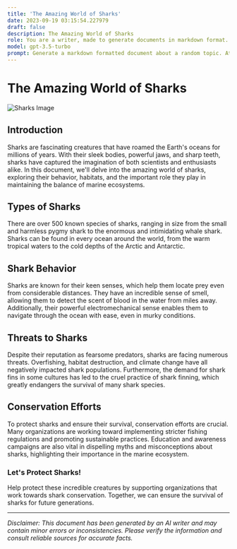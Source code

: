 ```yaml
---
title: 'The Amazing World of Sharks'
date: 2023-09-19 03:15:54.227979
draft: false
description: The Amazing World of Sharks
role: You are a writer, made to generate documents in markdown format. It is very important that all of the documents you generate are in valid markdown format.
model: gpt-3.5-turbo
prompt: Generate a markdown formatted document about a random topic. At the bottom, include a disclaimer explaining that the document was generated by you. The first line of the document should be the title. Make sure that the entire document is in proper markdown format, using a mix of various tags to make the document visually appealing.
---
```


# The Amazing World of Sharks

![Sharks Image](https://images.unsplash.com/photo-1562577309-9f8e10c1d4ea)

## Introduction
Sharks are fascinating creatures that have roamed the Earth's oceans for millions of years. With their sleek bodies, powerful jaws, and sharp teeth, sharks have captured the imagination of both scientists and enthusiasts alike. In this document, we'll delve into the amazing world of sharks, exploring their behavior, habitats, and the important role they play in maintaining the balance of marine ecosystems.

## Types of Sharks
There are over 500 known species of sharks, ranging in size from the small and harmless pygmy shark to the enormous and intimidating whale shark. Sharks can be found in every ocean around the world, from the warm tropical waters to the cold depths of the Arctic and Antarctic.

## Shark Behavior
Sharks are known for their keen senses, which help them locate prey even from considerable distances. They have an incredible sense of smell, allowing them to detect the scent of blood in the water from miles away. Additionally, their powerful electromechanical sense enables them to navigate through the ocean with ease, even in murky conditions.

## Threats to Sharks
Despite their reputation as fearsome predators, sharks are facing numerous threats. Overfishing, habitat destruction, and climate change have all negatively impacted shark populations. Furthermore, the demand for shark fins in some cultures has led to the cruel practice of shark finning, which greatly endangers the survival of many shark species.

## Conservation Efforts
To protect sharks and ensure their survival, conservation efforts are crucial. Many organizations are working toward implementing stricter fishing regulations and promoting sustainable practices. Education and awareness campaigns are also vital in dispelling myths and misconceptions about sharks, highlighting their importance in the marine ecosystem.

### Let's Protect Sharks!
Help protect these incredible creatures by supporting organizations that work towards shark conservation. Together, we can ensure the survival of sharks for future generations.

---

*Disclaimer: This document has been generated by an AI writer and may contain minor errors or inconsistencies. Please verify the information and consult reliable sources for accurate facts.*